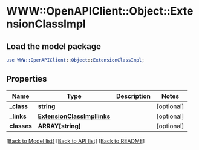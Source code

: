 # WWW::OpenAPIClient::Object::ExtensionClassImpl

## Load the model package
```perl
use WWW::OpenAPIClient::Object::ExtensionClassImpl;
```

## Properties
Name | Type | Description | Notes
------------ | ------------- | ------------- | -------------
**_class** | **string** |  | [optional] 
**_links** | [**ExtensionClassImpllinks**](ExtensionClassImpllinks.md) |  | [optional] 
**classes** | **ARRAY[string]** |  | [optional] 

[[Back to Model list]](../README.md#documentation-for-models) [[Back to API list]](../README.md#documentation-for-api-endpoints) [[Back to README]](../README.md)


